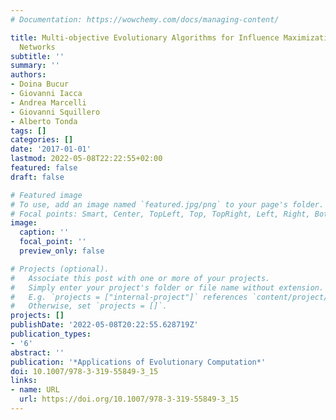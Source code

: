 ```yaml
---
# Documentation: https://wowchemy.com/docs/managing-content/

title: Multi-objective Evolutionary Algorithms for Influence Maximization in Social
  Networks
subtitle: ''
summary: ''
authors:
- Doina Bucur
- Giovanni Iacca
- Andrea Marcelli
- Giovanni Squillero
- Alberto Tonda
tags: []
categories: []
date: '2017-01-01'
lastmod: 2022-05-08T22:22:55+02:00
featured: false
draft: false

# Featured image
# To use, add an image named `featured.jpg/png` to your page's folder.
# Focal points: Smart, Center, TopLeft, Top, TopRight, Left, Right, BottomLeft, Bottom, BottomRight.
image:
  caption: ''
  focal_point: ''
  preview_only: false

# Projects (optional).
#   Associate this post with one or more of your projects.
#   Simply enter your project's folder or file name without extension.
#   E.g. `projects = ["internal-project"]` references `content/project/deep-learning/index.md`.
#   Otherwise, set `projects = []`.
projects: []
publishDate: '2022-05-08T20:22:55.628719Z'
publication_types:
- '6'
abstract: ''
publication: '*Applications of Evolutionary Computation*'
doi: 10.1007/978-3-319-55849-3_15
links:
- name: URL
  url: https://doi.org/10.1007/978-3-319-55849-3_15
---
```

